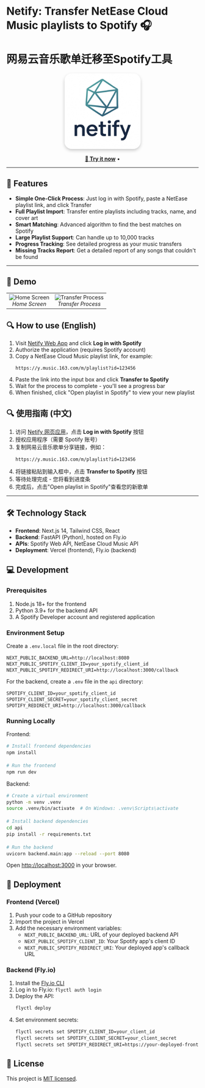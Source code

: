 # Netify: Transfer NetEase Cloud Music playlists to Spotify 🎧
# 网易云音乐歌单迁移至Spotify工具

<div align="center">
  <img src="public/netify.jpg" alt="Netify logo" width="200" style="border-radius: 20px; box-shadow: 0 4px 8px rgba(0,0,0,0.2);" />
  <br/>
  <p>
    <a href="https://netify-five.vercel.app/" target="_blank"><strong>🚀 Try it now</strong></a> •
  </p>
</div>

<hr/>

## 🌟 Features

- **Simple One-Click Process**: Just log in with Spotify, paste a NetEase playlist link, and click Transfer
- **Full Playlist Import**: Transfer entire playlists including tracks, name, and cover art
- **Smart Matching**: Advanced algorithm to find the best matches on Spotify
- **Large Playlist Support**: Can handle up to 10,000 tracks
- **Progress Tracking**: See detailed progress as your music transfers
- **Missing Tracks Report**: Get a detailed report of any songs that couldn't be found

<hr/>

## 📱 Demo

<div align="center">
  <table>
    <tr>
      <td align="center">
        <img src="public/screenshot-home.jpg" width="400px" alt="Home Screen"/>
        <br/>
        <em>Home Screen</em>
      </td>
      <td align="center">
        <img src="public/screenshot-transfer.jpg" width="400px" alt="Transfer Process"/>
        <br/>
        <em>Transfer Process</em>
      </td>
    </tr>
  </table>
</div>

## 🔍 How to use (English)

1. Visit [Netify Web App](https://netify-five.vercel.app/) and click **Log in with Spotify**
2. Authorize the application (requires Spotify account)
3. Copy a NetEase Cloud Music playlist link, for example:
   ```
   https://y.music.163.com/m/playlist?id=123456
   ```
4. Paste the link into the input box and click **Transfer to Spotify**
5. Wait for the process to complete - you'll see a progress bar
6. When finished, click "Open playlist in Spotify" to view your new playlist

## 🔍 使用指南 (中文)

1. 访问 [Netify 网页应用](https://netify-five.vercel.app/)，点击 **Log in with Spotify** 按钮
2. 授权应用程序（需要 Spotify 账号）
3. 复制网易云音乐歌单分享链接，例如：
   ```
   https://y.music.163.com/m/playlist?id=123456
   ```
4. 将链接粘贴到输入框中，点击 **Transfer to Spotify** 按钮
5. 等待处理完成 - 您将看到进度条
6. 完成后，点击"Open playlist in Spotify"查看您的新歌单

<hr/>

## 🛠️ Technology Stack

- **Frontend**: Next.js 14, Tailwind CSS, React
- **Backend**: FastAPI (Python), hosted on Fly.io
- **APIs**: Spotify Web API, NetEase Cloud Music API
- **Deployment**: Vercel (frontend), Fly.io (backend)

## 💻 Development

### Prerequisites

1. Node.js 18+ for the frontend
2. Python 3.9+ for the backend API
3. A Spotify Developer account and registered application

### Environment Setup

Create a `.env.local` file in the root directory:
```
NEXT_PUBLIC_BACKEND_URL=http://localhost:8080
NEXT_PUBLIC_SPOTIFY_CLIENT_ID=your_spotify_client_id
NEXT_PUBLIC_SPOTIFY_REDIRECT_URI=http://localhost:3000/callback
```

For the backend, create a `.env` file in the `api` directory:
```
SPOTIFY_CLIENT_ID=your_spotify_client_id
SPOTIFY_CLIENT_SECRET=your_spotify_client_secret
SPOTIFY_REDIRECT_URI=http://localhost:3000/callback
```

### Running Locally

Frontend:
```bash
# Install frontend dependencies
npm install

# Run the frontend
npm run dev
```

Backend:
```bash
# Create a virtual environment
python -m venv .venv
source .venv/bin/activate  # On Windows: .venv\Scripts\activate

# Install backend dependencies
cd api
pip install -r requirements.txt

# Run the backend
uvicorn backend.main:app --reload --port 8080
```

Open [http://localhost:3000](http://localhost:3000) in your browser.

## 🚀 Deployment

### Frontend (Vercel)

1. Push your code to a GitHub repository
2. Import the project in Vercel
3. Add the necessary environment variables:
   - `NEXT_PUBLIC_BACKEND_URL`: URL of your deployed backend API
   - `NEXT_PUBLIC_SPOTIFY_CLIENT_ID`: Your Spotify app's client ID
   - `NEXT_PUBLIC_SPOTIFY_REDIRECT_URI`: Your deployed app's callback URL

### Backend (Fly.io)

1. Install the [Fly.io CLI](https://fly.io/docs/hands-on/install-flyctl/)
2. Log in to Fly.io: `flyctl auth login`
3. Deploy the API:
   ```bash
   flyctl deploy
   ```
4. Set environment secrets:
   ```bash
   flyctl secrets set SPOTIFY_CLIENT_ID=your_client_id
   flyctl secrets set SPOTIFY_CLIENT_SECRET=your_client_secret
   flyctl secrets set SPOTIFY_REDIRECT_URI=https://your-deployed-frontend.com/callback
   ```

## 📝 License

This project is [MIT licensed](LICENSE).
